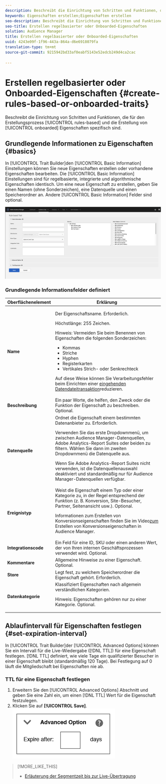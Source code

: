 ```yaml
---
description: Beschreibt die Einrichtung von Schritten und Funktionen, die spezifisch für den regelbasierten und den integrierten Prozess zur Erstellung von Eigenschaften gelten.
keywords: Eigenschaften erstellen;Eigenschaften erstellen
seo-description: Beschreibt die Einrichtung von Schritten und Funktionen, die spezifisch für den regelbasierten und den integrierten Prozess zur Erstellung von Eigenschaften gelten.
seo-title: Erstellen regelbasierter oder Onboarded-Eigenschaften
solution: Audience Manager
title: Erstellen regelbasierter oder Onboarded-Eigenschaften
uuid: 4243e09f-1f96-443a-864a-d6e6918079fa
translation-type: tm+mt
source-git-commit: 9215942bd33af0eabf5143e52edcb249d4ca2cac

---
```



# Erstellen regelbasierter oder Onboarded-Eigenschaften {#create-rules-based-or-onboarded-traits}

Beschreibt die Einrichtung von Schritten und Funktionen, die für den Erstellungsprozess [!UICONTROL rules-based] und die Erstellung von [!UICONTROL onboarded] Eigenschaften spezifisch sind.

<!-- c_tb_rules_traits.xml -->

## Grundlegende Informationen zu Eigenschaften {#basics}

In [!UICONTROL Trait Builder]den [!UICONTROL Basic Information] Einstellungen können Sie neue Eigenschaften erstellen oder vorhandene Eigenschaften bearbeiten. Die [!UICONTROL Basic Information] Einstellungen sind für regelbasierte, integrierte und algorithmische Eigenschaften identisch. Um eine neue Eigenschaft zu erstellen, geben Sie einen Namen (ohne Sonderzeichen), eine Datenquelle und einen Speicherordner an. Andere [!UICONTROL Basic Information] Felder sind optional.

<!-- c_tb_basics.xml -->

![create-property](assets/create-trait.png)

### Grundlegende Informationsfelder definiert

<table id="table_42AEC7A5B22346C5BB996D2D36C56229"> 
 <thead> 
  <tr> 
   <th colname="col1" class="entry"> Oberflächenelement </th> 
   <th colname="col2" class="entry"> Erklärung </th> 
  </tr> 
 </thead>
 <tbody> 
  <tr> 
   <td colname="col1"> <b><span class="uicontrol">Name</span></b> </td> 
   <td colname="col2"> <p>Der Eigenschaftsname. Erforderlich. </p> <p>Höchstlänge: 255 Zeichen. </p> <p> <p>Hinweis: Vermeiden Sie beim Benennen von Eigenschaften die folgenden Sonderzeichen: 
      <ul id="ul_AB38A333F21A4AA9B5656CBA69BA65E3"> 
       <li id="li_0E5033B540BC41E799075845388E85A7">Kommas </li> 
       <li id="li_B1A6C3E3FB98473A91E4675EE09460F0">Striche </li> 
       <li id="li_579302FE34B64FE0AE3C751012839229">Hyphen </li> 
       <li id="li_44890F738CC64E449CC2545D701ECBC7">Registerkarten </li> 
       <li id="li_C203837501A94342923C99A7DAD1ED61">Vertikales Strich- oder Senkrechteck </li> 
      </ul> </p> </p> <p>Auf diese Weise können Sie Verarbeitungsfehler beim Einrichten einer <a href="../../integration/sending-audience-data/batch-data-transfer-explained/inbound-file-contents.md"> eingehenden Datendateitransaktion</a>reduzieren. </p> </td> 
  </tr> 
  <tr> 
   <td colname="col1"> <b><span class="uicontrol"> Beschreibung</span></b> </td> 
   <td colname="col2"> Ein paar Worte, die helfen, den Zweck oder die Funktion der Eigenschaft zu beschreiben. Optional. </td> 
  </tr> 
  <tr> 
   <td colname="col1"> <b><span class="uicontrol"> Datenquelle</span></b> </td> 
   <td colname="col2"> Ordnet die Eigenschaft einem bestimmten Datenanbieter zu. Erforderlich. <p>Verwenden Sie das erste Dropdownmenü, um zwischen Audience Manager-Datenquellen, Adobe Analytics-Report Suites oder beiden zu filtern. Wählen Sie dann im zweiten Dropdownmenü die Datenquelle aus.</p><p> Wenn Sie Adobe Analytics-Report Suites nicht verwenden, ist die Datenquellenauswahl deaktiviert und standardmäßig nur für Audience Manager-Datenquellen verfügbar.</p>  </td> 
  </tr>
   <tr> 
   <td colname="col1"> <b><span class="uicontrol"> Ereignistyp</span></b> </td> 
   <td colname="col2"> Weist die Eigenschaft einem Typ oder einer Kategorie zu, in der Regel entsprechend der Funktion (z. B. Konversion, Site-Besucher, Partner, Seitenansicht usw.). Optional. <p> Informationen zum Erstellen von Konversionseigenschaften finden Sie im Video<a href="https://docs.adobe.com/content/help/en/audience-manager-learn/tutorials/build-and-manage-audiences/traits-and-segments/creating-conversion-traits.html">zum </a>Erstellen von Konversionseigenschaften in Audience Manager. </p></td> 
  </tr> 
  <tr> 
   <td colname="col1"> <b><span class="uicontrol"> Integrationscode</span></b> </td> 
   <td colname="col2"> Ein Feld für eine ID, SKU oder einen anderen Wert, der von Ihren internen Geschäftsprozessen verwendet wird. Optional. </td> 
  </tr> 
  <tr> 
   <td colname="col1"> <b><span class="uicontrol"> Kommentare</span></b> </td> 
   <td colname="col2"> Allgemeine Hinweise zu einer Eigenschaft. Optional. </td> 
  </tr> 
  <tr> 
   <td colname="col1"> <b><span class="uicontrol"> Store</span></b> </td> 
   <td colname="col2"> Legt fest, zu welchem Speicherordner die Eigenschaft gehört. Erforderlich. </td> 
  </tr> 
  <tr> 
   <td colname="col1"> <b><span class="uicontrol"> Datenkategorie</span></b> </td> 
   <td colname="col2"> Klassifiziert Eigenschaften nach allgemein verständlichen Kategorien. <p>Hinweis:  Eigenschaften gehören nur zu einer Kategorie. Optional. </p> </td> 
  </tr> 
 </tbody> 
</table>

## Ablaufintervall für Eigenschaften festlegen {#set-expiration-interval}

In [!UICONTROL Trait Builder]der [!UICONTROL Advanced Options] können Sie ein Intervall für die Live-Wiedergabe ([!DNL TTL]) für eine Eigenschaft festlegen. [!DNL TTL] definiert, wie viele Tage ein qualifizierter Besucher in einer Eigenschaft bleibt (standardmäßig 120 Tage). Bei Festlegung auf 0 läuft die Mitgliedschaft bei Eigenschaften nie ab.

<!-- t_tb_ttl.xml -->

### TTL für eine Eigenschaft festlegen

1. Erweitern Sie den [!UICONTROL Advanced Options] Abschnitt und geben Sie eine Zahl ein, um einen [!DNL TTL] Wert für die Eigenschaft festzulegen.
2. Klicken Sie auf **[!UICONTROL Save]**.
   ![](assets/TTL.png)

>[!MORE_LIKE_THIS]
>
>* [Erläuterung der Segmentzeit bis zur Live-Übertragung](../../features/traits/segment-ttl-explained.md)

